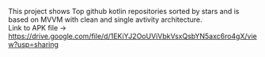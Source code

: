 This project shows Top github kotlin repositories sorted by stars and is based on MVVM with clean and single avtivity architecture.
<br/> Link to APK file -> https://drive.google.com/file/d/1EKiYJ2OoUViVbkVsxQsbYN5axc6ro4gX/view?usp=sharing

